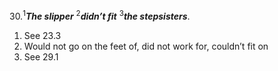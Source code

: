 30.<sup>1</sup>***The slipper*** <sup>2</sup>***didn’t fit*** <sup>3</sup>***the stepsisters***.

1. See 23.3
2. Would not go on the feet of, did not work for, couldn’t fit on
3. See 29.1
